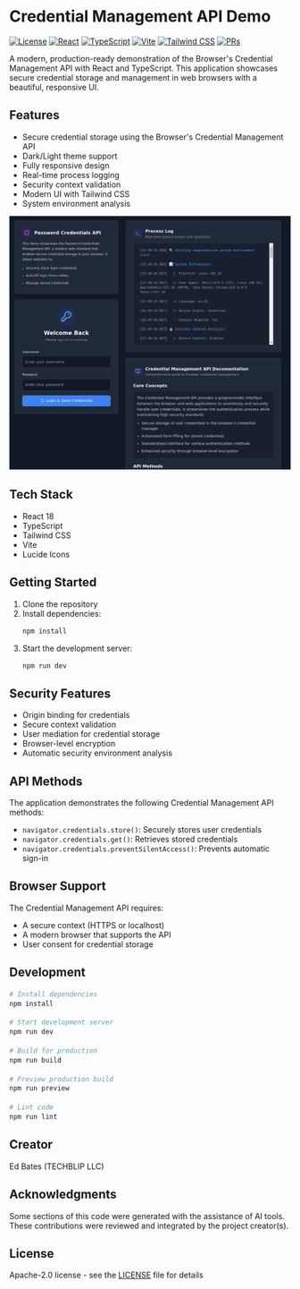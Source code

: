# Credential Management API Demo

[![License](https://img.shields.io/badge/license-Apache%202.0-blue.svg)](LICENSE)  [![React](https://img.shields.io/badge/react-18.3.1-blue.svg)](https://reactjs.org/)  [![TypeScript](https://img.shields.io/badge/typescript-5.5.3-blue.svg)](https://www.typescriptlang.org/)  [![Vite](https://img.shields.io/badge/vite-5.4.2-blue.svg)](https://vitejs.dev/)  [![Tailwind CSS](https://img.shields.io/badge/tailwindcss-3.4.1-blue.svg)](https://tailwindcss.com/)  [![PRs](https://img.shields.io/badge/PRs-not%20accepting-red.svg)](CONTRIBUTING.md)

A modern, production-ready demonstration of the Browser's Credential Management API with React and TypeScript. This application showcases secure credential storage and management in web browsers with a beautiful, responsive UI.

## Features

- Secure credential storage using the Browser's Credential Management API
- Dark/Light theme support
- Fully responsive design
- Real-time process logging
- Security context validation
- Modern UI with Tailwind CSS
- System environment analysis

![Credentials](public/images/creds.png)

## Tech Stack

- React 18
- TypeScript
- Tailwind CSS
- Vite
- Lucide Icons

## Getting Started

1. Clone the repository
2. Install dependencies:
   ```bash
   npm install
   ```
3. Start the development server:
   ```bash
   npm run dev
   ```

## Security Features

- Origin binding for credentials
- Secure context validation
- User mediation for credential storage
- Browser-level encryption
- Automatic security environment analysis

## API Methods

The application demonstrates the following Credential Management API methods:

- `navigator.credentials.store()`: Securely stores user credentials
- `navigator.credentials.get()`: Retrieves stored credentials
- `navigator.credentials.preventSilentAccess()`: Prevents automatic sign-in

## Browser Support

The Credential Management API requires:

- A secure context (HTTPS or localhost)
- A modern browser that supports the API
- User consent for credential storage

## Development

```bash
# Install dependencies
npm install

# Start development server
npm run dev

# Build for production
npm run build

# Preview production build
npm run preview

# Lint code
npm run lint
```

## Creator

Ed Bates (TECHBLIP LLC)

## Acknowledgments

Some sections of this code were generated with the assistance of AI tools.   These contributions were reviewed and integrated by the project creator(s).

## License

Apache-2.0 license - see the [LICENSE](LICENSE) file for details
